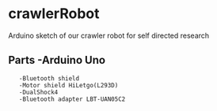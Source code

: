 # crawlerRobot
Arduino sketch of our crawler robot for self directed research 
## Parts -Arduino Uno
       -Bluetooth shield
       -Motor shield HiLetgo(L293D)
       -DualShock4
       -Bluetooth adapter LBT-UAN05C2
